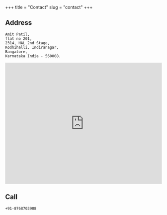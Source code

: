 +++
title = "Contact"
slug = "contact"
+++

## Address
	
	Amit Patil,
	flat no 201,
	2314, HAL 2nd Stage,
	Kodhihalli, Indiranagar,
	Bangalore,
	Karnataka India - 560008.

<iframe src="https://www.google.com/maps/embed?pb=!1m18!1m12!1m3!1d1402.5702110141003!2d77.64382715903665!3d12.965556341438923!2m3!1f0!2f0!3f0!3m2!1i1024!2i768!4f13.1!3m3!1m2!1s0x3bae1403128c725d%3A0xcae672d10ecd46e3!2s2314%2C+2nd+Cross+Rd%2C+HAL+2nd+Stage%2C+Kodihalli%2C+Bengaluru%2C+Karnataka+560008!5e0!3m2!1sen!2sin!4v1566496296335!5m2!1sen!2sin" width="100%" height="10%" frameborder="0" style="border:0" allowfullscreen></iframe>


## Call
<span class="fa fa-phone-square" aria-hidden="true" style="color:white"></span> `+91-8768703908`